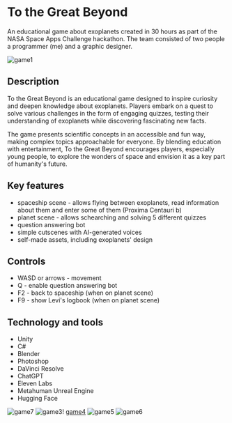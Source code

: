 # To the Great Beyond
An educational game about exoplanets created in 30 hours as part of the NASA Space Apps Challenge hackathon. The team consisted of two people a programmer (me) and a graphic designer.

![game1](https://github.com/user-attachments/assets/c58b0f0a-84ce-41b0-adfe-574e2f010361)

## Description
To the Great Beyond is an educational game designed to inspire curiosity and deepen knowledge about exoplanets. Players embark on a quest to solve various challenges in the form of engaging quizzes, testing their understanding of exoplanets while discovering fascinating new facts.

The game presents scientific concepts in an accessible and fun way, making complex topics approachable for everyone. By blending education with entertainment, To the Great Beyond encourages players, especially young people, to explore the wonders of space and envision it as a key part of humanity's future.

## Key features
- spaceship scene - allows flying between exoplanets, read information about them and enter some of them (Proxima Centauri b)
- planet scene - allows schearching and solving 5 different quizzes
- question answering bot
- simple cutscenes with AI-generated voices
- self-made assets, including exoplanets' design
  
## Controls
- WASD or arrows - movement
- Q - enable question answering bot
- F2 - back to spaceship (when on planet scene)
- F9 - show Levi's logbook (when on planet scene)
  
## Technology and tools
- Unity
- C#
- Blender
- Photoshop
- DaVinci Resolve
- ChatGPT
- Eleven Labs
- Metahuman Unreal Engine
- Hugging Face

![game7](https://github.com/user-attachments/assets/f1c0a405-dedf-4d1d-be4c-22b4599da5ad)
![game3](https://github.com/user-attachments/assets/0fba26b7-1ea4-43bd-8289-a9814577a966)!
[game4](https://github.com/user-attachments/assets/72f80e5c-b4d4-4ed2-9ab3-3564ae4c1b11)
![game5](https://github.com/user-attachments/assets/7971d3a0-ad59-463f-8962-bc8fe989422e)
![game6](https://github.com/user-attachments/assets/c02ba46b-d562-469a-8786-750d72630fd0)
